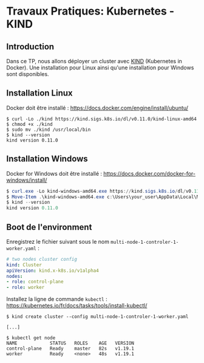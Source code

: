 # Travaux Pratiques: Kubernetes - KIND

## Introduction

Dans ce TP, nous allons déployer un cluster avec [KIND](https://kind.sigs.k8s.io/) (Kubernetes in Docker).
Une installation pour Linux ainsi qu'une installation pour Windows sont disponibles.

## Installation Linux

Docker doit être installé : <https://docs.docker.com/engine/install/ubuntu/>

```console
$ curl -Lo ./kind https://kind.sigs.k8s.io/dl/v0.11.0/kind-linux-amd64
$ chmod +x ./kind
$ sudo mv ./kind /usr/local/bin
$ kind --version
kind version 0.11.0
```

## Installation Windows

Docker for Windows doit être installé : <https://docs.docker.com/docker-for-windows/install/>

```powershell
$ curl.exe -Lo kind-windows-amd64.exe https://kind.sigs.k8s.io/dl/v0.11.0/kind-windows-amd64
$ Move-Item .\kind-windows-amd64.exe c:\Users\your_user\AppData\Local\Microsoft\WindowsApps\kind.exe
$ kind --version
kind version 0.11.0
```

## Boot de l'environment

Enregistrez le fichier suivant sous le nom
`multi-node-1-controler-1-worker.yaml` :

```yaml
# two nodes cluster config
kind: Cluster
apiVersion: kind.x-k8s.io/v1alpha4
nodes:
- role: control-plane
- role: worker
```

Installez la ligne de commande `kubectl` :
<https://kubernetes.io/fr/docs/tasks/tools/install-kubectl/>

```console
$ kind create cluster --config multi-node-1-controler-1-worker.yaml

[...]

$ kubectl get node
NAME            STATUS   ROLES    AGE   VERSION
control-plane   Ready    master   82s   v1.19.1
worker          Ready    <none>   48s   v1.19.1
```
